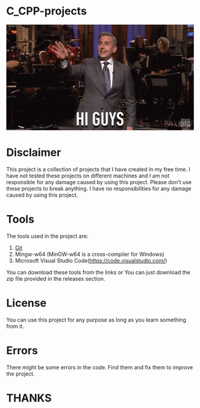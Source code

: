 # C_CPP-projects
![](https://github.com/samiran0910/C_CPP-projects/blob/master/gifs/hi-guys-hello.gif)

# Disclaimer

This  project  is  a  collection  of  projects  that  I  have  created  in  my  free  time.  I  have  not  tested  these  projects  on  different  machines  and  I  am  not  responsible  for  any  damage  caused  by  using  this  project.  Please  don't  use  these  projects  to  break  anything.  I  have  no  responsibilities  for  any  damage  caused  by  using  this  project.

# Tools 

The tools used in the project are:
1. [Git](https://git-scm.com/)
2. Mingw-w64 (MinGW-w64 is a cross-compiler for Windows)
3. Microsoft Visual Studio Code(https://code.visualstudio.com/)

You can download these tools from the links or
You can just download the zip file provided in the releases section.

# License

You can use this project for any purpose as long as you learn something from it.

# Errors

There might be some errors in the code.
Find them and fix them to improve the project.

# THANKS